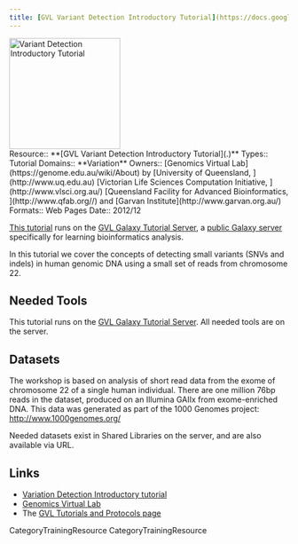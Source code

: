 ```yaml
---
title: [GVL Variant Detection Introductory Tutorial](https://docs.google.com/document/pub?id=1ZRzrjjOCvtAu3m-IKL-rbJ1f4On60dDL_IEwG7oejdI)
---
```

<div class='center'>
<a href='https://docs.google.com/document/pub?id=1ZRzrjjOCvtAu3m-IKL-rbJ1f4On60dDL_IEwG7oejdI'><img src='/PublicGalaxyServers/GenomicsVirtualLab300.png' alt='Variant Detection Introductory Tutorial' height="200" /></a>
</div>





<div class='deploymentbox'>
 Resource:: **[GVL Variant Detection Introductory Tutorial](.)**
 Types:: Tutorial
 Domains:: **Variation** 
 Owners:: [Genomics Virtual Lab](https://genome.edu.au/wiki/About) by [University of Queensland, ](http://www.uq.edu.au) [Victorian Life Sciences Computation Initiative, ](http://www.vlsci.org.au/) [Queensland Facility for Advanced Bioinformatics, ](http://www.qfab.org//) and [Garvan Institute](http://www.garvan.org.au/)
 Formats:: Web Pages
 Date:: 2012/12 
</div>

[This tutorial](https://docs.google.com/document/pub?id=1ZRzrjjOCvtAu3m-IKL-rbJ1f4On60dDL_IEwG7oejdI) runs on the [GVL Galaxy Tutorial Server](http://galaxy-tut.genome.edu.au/), a [public Galaxy server](../../../PublicGalaxyServers) specifically for learning bioinformatics analysis.

In this tutorial we cover the concepts of detecting small variants (SNVs and indels) in human genomic DNA using a small set of reads from chromosome 22.

## Needed Tools

This tutorial runs on the [GVL Galaxy Tutorial Server](http://galaxy-tut.genome.edu.au/).  All needed tools are on the server.

## Datasets

The workshop is based on analysis of short read data from the exome of chromosome 22 of a single human individual. There are one million 76bp reads in the dataset, produced on an Illumina GAIIx from exome-enriched DNA. This data was generated as part of the 1000 Genomes project: http://www.1000genomes.org/

Needed datasets exist in Shared Libraries on the server, and are also available via URL.

## Links

* [Variation Detection Introductory tutorial](https://docs.google.com/document/pub?id=1ZRzrjjOCvtAu3m-IKL-rbJ1f4On60dDL_IEwG7oejdI)
* [Genomics Virtual Lab](https://genome.edu.au/wiki/GVL)
* The [GVL Tutorials and Protocols page](https://genome.edu.au/wiki/Learn)

CategoryTrainingResource CategoryTrainingResource

